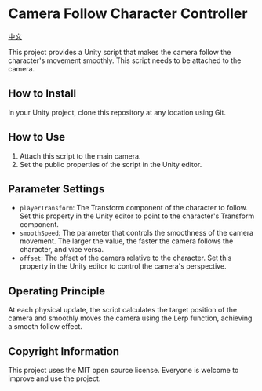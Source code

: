 # Camera Follow Character Controller

[中文](https://github.com/make-game-modules/camera-follow-character-controller/blob/main/README.zh-cn.md)

This project provides a Unity script that makes the camera follow the character's movement smoothly. This script needs to be attached to the camera.

## How to Install

In your Unity project, clone this repository at any location using Git.

## How to Use

1. Attach this script to the main camera.
2. Set the public properties of the script in the Unity editor.

## Parameter Settings

- `playerTransform`: The Transform component of the character to follow. Set this property in the Unity editor to point to the character's Transform component.
- `smoothSpeed`: The parameter that controls the smoothness of the camera movement. The larger the value, the faster the camera follows the character, and vice versa.
- `offset`: The offset of the camera relative to the character. Set this property in the Unity editor to control the camera's perspective.

## Operating Principle

At each physical update, the script calculates the target position of the camera and smoothly moves the camera using the Lerp function, achieving a smooth follow effect.

## Copyright Information

This project uses the MIT open source license. Everyone is welcome to improve and use the project.
